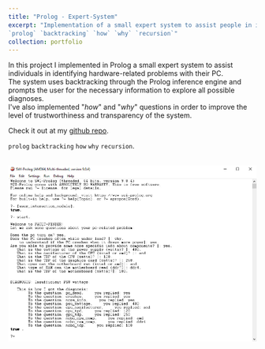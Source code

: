 ```yaml
---
title: "Prolog - Expert-System"
excerpt: "Implementation of a small expert system to assist people in identifying hardware-related problems with their PCs. \
`prolog` `backtracking` `how` `why` `recursion`"
collection: portfolio
---
```


In this project I implemented in Prolog a small expert system to assist individuals in identifying hardware-related problems with their PC. \
The system uses backtracking through the Prolog inference engine and prompts the user for the necessary information to explore all possible diagnoses. \
I've also implemented "*how*" and "*why*" questions in order to improve the level of trustworthiness and transparency of the system.

Check it out at my [github repo](https://github.com/GianFederico/SIDE-expert_sys_hardware_problems).

`prolog` `backtracking` `how` `why` `recursion`.

 <br/><img src='/images/exp_sys.jpg'>